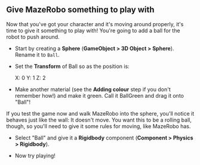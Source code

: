 ## Give MazeRobo something to play with

Now that you've got your character and it's moving around properly, it's time to give it something to play with! You're going to add a ball for the robot to push around.

+ Start by creating a **Sphere** (**GameObject > 3D Object > Sphere**). Rename it to `Ball`. 

+ Set the **Transform** of Ball so as the position is:

  X: 0
  Y: 1
  Z: 2
 
+ Make another material (see the **Adding colour** step if you don't remember how!) and make it green. Call it BallGreen and drag it onto "Ball"!

If you test the game now and walk MazeRobo into the sphere, you'll notice it behaves just like the wall: It doesn't move. You want this to be a rolling ball, though, so you'll need to give it some rules for moving, like MazeRobo has.

+ Select "Ball" and give it a **Rigidbody** component (**Component > Physics > Rigidbody**).

+ Now try playing!